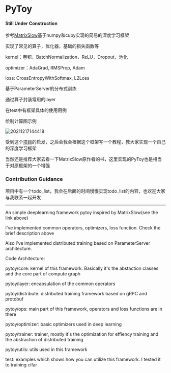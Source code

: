 # PyToy

#### Still Under Construction

参考[MatrixSlow](https://github.com/zackchen/MatrixSlow)基于numpy和cupy实现的简易的深度学习框架

实现了常见的算子，优化器，基础的损失函数等

kernel：卷积，BatchNormalization，ReLU，Dropout，池化

optimizer：AdaGrad, RMSProp, Adam

loss: CrossEntropyWithSoftmax, L2Loss

基于ParameterServer的分布式训练

通过算子封装常用的layer

在test中有框架具体的使用用例

绘制计算图示例

![20211217144418](https://picsheep.oss-cn-beijing.aliyuncs.com/pic/20211217144418.png)

受到这个[项目](https://github.com/danistefanovic/build-your-own-x)的启发，之后会我会根据这个框架写一个教程，教大家实现一个自己的深度学习框架

当然还是推荐大家去看一下MatrixSlow原作者的书，这里实现的PyToy也是相当于对原框架的一个增强

### Contribution Guidance

项目中有一个todo_list，我会在后面的时间慢慢实现todo_list的内容，也欢迎大家与我联系一起开发

*****

An simple deeplearning framework pytoy inspired by MatrixSlow(see the link above)

I've implemented common operators, optimizers, loss function. Check the brief description above

Also i've implemented distributed training based on ParameterServer architecture.

Code Architecture:

pytoy/core: kernel of this framework. Basically it's the abstaction classes and the core part of compute graph

pytoy/layer: encapsulation of the common operators

pytoy/distribute: distributed training framework based on gRPC and protobuf

pytoy/ops: main part of this framework, operators and loss functions are in there

pytoy/optimizer: basic optimizers used in deep learning

pytoy/trainer: trainer, mostly it's the optimization for effiency training and the abstraction of distributed training

pytoy/utils: utils used in this framework

test: examples which shows how you can utilize this framework. I tested it to training cifar